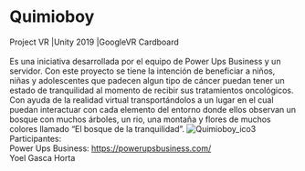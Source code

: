 # Quimioboy
 Project VR
 |Unity 2019
 |GoogleVR Cardboard <br/> <br/>
Es una iniciativa desarrollada por el equipo de Power Ups Business y un servidor. Con este proyecto se tiene la intención de beneficiar a niños, niñas y adolescentes que padecen algun tipo de cáncer puedan tener un estado de tranquilidad al momento de recibir sus tratamientos oncológicos. Con ayuda de la realidad virtual transportándolos a un lugar en el cual puedan interactuar con cada elemento del entorno donde ellos observan un bosque con muchos árboles, un rio, una montaña y flores de muchos colores llamado “El bosque de la tranquilidad”.
![Quimioboy_ico3](https://user-images.githubusercontent.com/83617933/200429681-039171a0-da3b-49a3-8858-64b9f82fe961.jpg)
Participantes:
<br>
Power Ups Business: https://powerupsbusiness.com/
<br>
Yoel Gasca Horta
